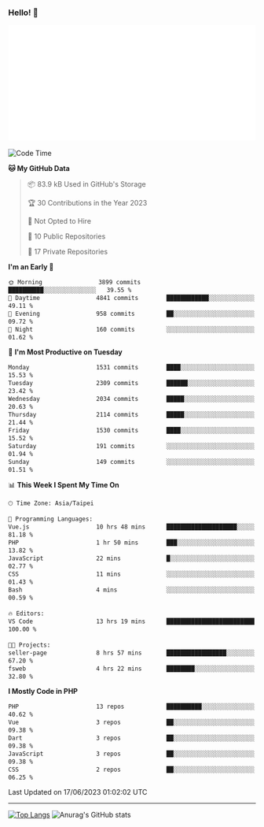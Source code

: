 ### Hello! 👋

![Metrics](/metrics.classic.svg)

<!--START_SECTION:waka-->
![Code Time](http://img.shields.io/badge/Code%20Time-301%20hrs%2027%20mins-blue)

**🐱 My GitHub Data** 

> 📦 83.9 kB Used in GitHub's Storage 
 > 
> 🏆 30 Contributions in the Year 2023
 > 
> 🚫 Not Opted to Hire
 > 
> 📜 10 Public Repositories 
 > 
> 🔑 17 Private Repositories 
 > 
**I'm an Early 🐤** 

```text
🌞 Morning                3899 commits        ██████████░░░░░░░░░░░░░░░   39.55 % 
🌆 Daytime                4841 commits        ████████████░░░░░░░░░░░░░   49.11 % 
🌃 Evening                958 commits         ██░░░░░░░░░░░░░░░░░░░░░░░   09.72 % 
🌙 Night                  160 commits         ░░░░░░░░░░░░░░░░░░░░░░░░░   01.62 % 
```
📅 **I'm Most Productive on Tuesday** 

```text
Monday                   1531 commits        ████░░░░░░░░░░░░░░░░░░░░░   15.53 % 
Tuesday                  2309 commits        ██████░░░░░░░░░░░░░░░░░░░   23.42 % 
Wednesday                2034 commits        █████░░░░░░░░░░░░░░░░░░░░   20.63 % 
Thursday                 2114 commits        █████░░░░░░░░░░░░░░░░░░░░   21.44 % 
Friday                   1530 commits        ████░░░░░░░░░░░░░░░░░░░░░   15.52 % 
Saturday                 191 commits         ░░░░░░░░░░░░░░░░░░░░░░░░░   01.94 % 
Sunday                   149 commits         ░░░░░░░░░░░░░░░░░░░░░░░░░   01.51 % 
```


📊 **This Week I Spent My Time On** 

```text
🕑︎ Time Zone: Asia/Taipei

💬 Programming Languages: 
Vue.js                   10 hrs 48 mins      ████████████████████░░░░░   81.18 % 
PHP                      1 hr 50 mins        ███░░░░░░░░░░░░░░░░░░░░░░   13.82 % 
JavaScript               22 mins             █░░░░░░░░░░░░░░░░░░░░░░░░   02.77 % 
CSS                      11 mins             ░░░░░░░░░░░░░░░░░░░░░░░░░   01.43 % 
Bash                     4 mins              ░░░░░░░░░░░░░░░░░░░░░░░░░   00.59 % 

🔥 Editors: 
VS Code                  13 hrs 19 mins      █████████████████████████   100.00 % 

🐱‍💻 Projects: 
seller-page              8 hrs 57 mins       █████████████████░░░░░░░░   67.20 % 
fsweb                    4 hrs 22 mins       ████████░░░░░░░░░░░░░░░░░   32.80 % 
```

**I Mostly Code in PHP** 

```text
PHP                      13 repos            ██████████░░░░░░░░░░░░░░░   40.62 % 
Vue                      3 repos             ██░░░░░░░░░░░░░░░░░░░░░░░   09.38 % 
Dart                     3 repos             ██░░░░░░░░░░░░░░░░░░░░░░░   09.38 % 
JavaScript               3 repos             ██░░░░░░░░░░░░░░░░░░░░░░░   09.38 % 
CSS                      2 repos             ██░░░░░░░░░░░░░░░░░░░░░░░   06.25 % 
```




 Last Updated on 17/06/2023 01:02:02 UTC
<!--END_SECTION:waka-->

<hr>

<span style="display:inline-block">[![Top Langs](https://github-readme-stats.vercel.app/api/top-langs/?username=maureendadap&layout=compact&theme=transparent)](https://github.com/anuraghazra/github-readme-stats)</span>
<span style="display:inline-block">![Anurag's GitHub stats](https://github-readme-stats.vercel.app/api?username=maureendadap&show_icons=true&theme=transparent&count_private=true)</span>

<!--
**MaureenDadap/maureendadap** is a ✨ _special_ ✨ repository because its `README.md` (this file) appears on your GitHub profile.

Here are some ideas to get you started:

- 🔭 I’m currently working on ...
- 🌱 I’m currently learning ...
- 👯 I’m looking to collaborate on ...
- 🤔 I’m looking for help with ...
- 💬 Ask me about ...
- 📫 How to reach me: ...
- 😄 Pronouns: ...
- ⚡ Fun fact: ...
-->

